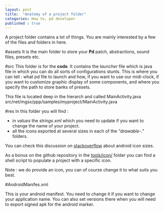 ```yaml
---
layout: post
title:  "Anatomy of a project folder"
categories: How to, pd developer
published : true
---
```


A project folder contains a lot of things. You are mainly interested by a few of the files and folders in here.

#assets
It is the main folder to store your **Pd** patch, abstractions, sound files, presets etc. 

#src
This folder is for the **code**. It contains the *launcher* file which is java file in which you can do all sorts of configurations stunts. This is where you can tell : what pd file to launch and how, if you want to use our midi-clock, if you want to customize graphic display of some components, and where you specify the path to store banks of presets.

This file is located deep in the hierarch and called MainActivity.java
src/net/mgsx/ppp/samples/myproject/MainActivity.java

#res
In this folder you will find :

* in *values* the *strings.xml* which you need to update if you want to change the name of your project.
* all the icons exported at several sizes in each of the *"drawable-."* folders.

You can check this discussion on [stackoverflow](http://stackoverflow.com/questions/12768128/android-launcher-icon-size) about android icon sizes.

As a bonus on the github repository in the [tools/icon/](https://github.com/b2renger/PdDroidPublisher/tree/master/tools/icon) folder you can find a shell script to populate a project with a specific icon.

Note : we do provide an icon, you can of course change it to what suits you best.

#AndroidManifes.xml

This is your android manifest. You need to change it if you want to change your application name.
You can also set versions there when you will need to export signed apk for the android marker.
